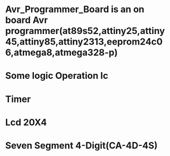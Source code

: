 # Avr_Programmer_Board is an on board Avr programmer(at89s52,attiny25,attiny45,attiny85,attiny2313,eeprom24c06,atmega8,atmega328-p) 
# Some logic Operation Ic   
# Timer  
# Lcd 20X4 
# Seven Segment 4-Digit(CA-4D-4S)

